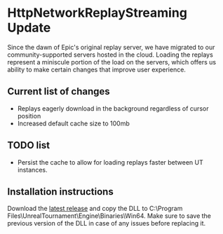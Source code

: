 # HttpNetworkReplayStreaming Update

Since the dawn of Epic's original replay server, we have migrated to our community-supported servers hosted in the cloud. Loading the replays represent a miniscule portion of the load on the servers, which offers us ability to make certain changes that improve user experience.

## Current list of changes

 - Replays eagerly download in the background regardless of cursor position
 - Increased default cache size to 100mb 

 ## TODO list

  - Persist the cache to allow for loading replays faster between UT instances.

  ## Installation instructions

  Download the [latest release](https://github.com/UTPugs/HttpNetworkReplayStreaming/releases) and copy the DLL to C:\Program Files\UnrealTournament\Engine\Binaries\Win64. Make sure to save the previous version of the DLL in case of any issues before replacing it. 